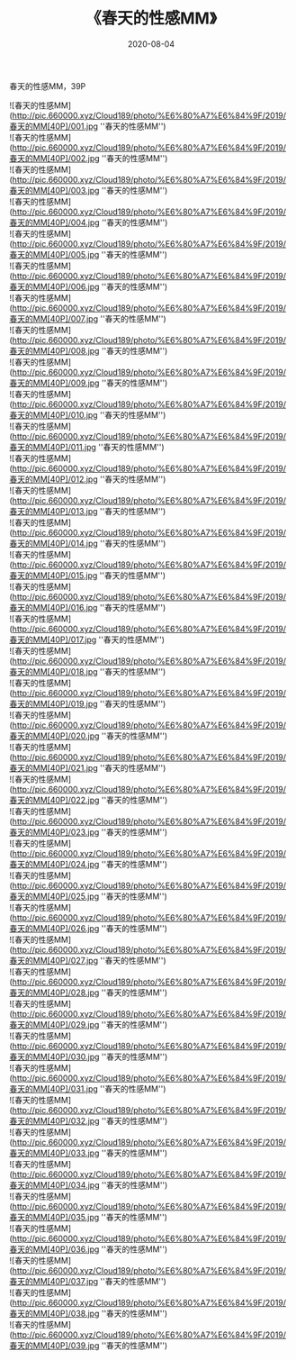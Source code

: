 ﻿---
layout: post
title:  《春天的性感MM》
date:   2020-08-04
img: http://pic.660000.xyz/Cloud189/photo/%E6%80%A7%E6%84%9F/2019/春天的MM[40P]/000.jpg
categories: [美女, 性感, 泳衣]
---

春天的性感MM，39P

![春天的性感MM](http://pic.660000.xyz/Cloud189/photo/%E6%80%A7%E6%84%9F/2019/春天的MM[40P]/001.jpg ''春天的性感MM'') <br>
![春天的性感MM](http://pic.660000.xyz/Cloud189/photo/%E6%80%A7%E6%84%9F/2019/春天的MM[40P]/002.jpg ''春天的性感MM'') <br>
![春天的性感MM](http://pic.660000.xyz/Cloud189/photo/%E6%80%A7%E6%84%9F/2019/春天的MM[40P]/003.jpg ''春天的性感MM'') <br>
![春天的性感MM](http://pic.660000.xyz/Cloud189/photo/%E6%80%A7%E6%84%9F/2019/春天的MM[40P]/004.jpg ''春天的性感MM'') <br>
![春天的性感MM](http://pic.660000.xyz/Cloud189/photo/%E6%80%A7%E6%84%9F/2019/春天的MM[40P]/005.jpg ''春天的性感MM'') <br>
![春天的性感MM](http://pic.660000.xyz/Cloud189/photo/%E6%80%A7%E6%84%9F/2019/春天的MM[40P]/006.jpg ''春天的性感MM'') <br>
![春天的性感MM](http://pic.660000.xyz/Cloud189/photo/%E6%80%A7%E6%84%9F/2019/春天的MM[40P]/007.jpg ''春天的性感MM'') <br>
![春天的性感MM](http://pic.660000.xyz/Cloud189/photo/%E6%80%A7%E6%84%9F/2019/春天的MM[40P]/008.jpg ''春天的性感MM'') <br>
![春天的性感MM](http://pic.660000.xyz/Cloud189/photo/%E6%80%A7%E6%84%9F/2019/春天的MM[40P]/009.jpg ''春天的性感MM'') <br>
![春天的性感MM](http://pic.660000.xyz/Cloud189/photo/%E6%80%A7%E6%84%9F/2019/春天的MM[40P]/010.jpg ''春天的性感MM'') <br>
![春天的性感MM](http://pic.660000.xyz/Cloud189/photo/%E6%80%A7%E6%84%9F/2019/春天的MM[40P]/011.jpg ''春天的性感MM'') <br>
![春天的性感MM](http://pic.660000.xyz/Cloud189/photo/%E6%80%A7%E6%84%9F/2019/春天的MM[40P]/012.jpg ''春天的性感MM'') <br>
![春天的性感MM](http://pic.660000.xyz/Cloud189/photo/%E6%80%A7%E6%84%9F/2019/春天的MM[40P]/013.jpg ''春天的性感MM'') <br>
![春天的性感MM](http://pic.660000.xyz/Cloud189/photo/%E6%80%A7%E6%84%9F/2019/春天的MM[40P]/014.jpg ''春天的性感MM'') <br>
![春天的性感MM](http://pic.660000.xyz/Cloud189/photo/%E6%80%A7%E6%84%9F/2019/春天的MM[40P]/015.jpg ''春天的性感MM'') <br>
![春天的性感MM](http://pic.660000.xyz/Cloud189/photo/%E6%80%A7%E6%84%9F/2019/春天的MM[40P]/016.jpg ''春天的性感MM'') <br>
![春天的性感MM](http://pic.660000.xyz/Cloud189/photo/%E6%80%A7%E6%84%9F/2019/春天的MM[40P]/017.jpg ''春天的性感MM'') <br>
![春天的性感MM](http://pic.660000.xyz/Cloud189/photo/%E6%80%A7%E6%84%9F/2019/春天的MM[40P]/018.jpg ''春天的性感MM'') <br>
![春天的性感MM](http://pic.660000.xyz/Cloud189/photo/%E6%80%A7%E6%84%9F/2019/春天的MM[40P]/019.jpg ''春天的性感MM'') <br>
![春天的性感MM](http://pic.660000.xyz/Cloud189/photo/%E6%80%A7%E6%84%9F/2019/春天的MM[40P]/020.jpg ''春天的性感MM'') <br>
![春天的性感MM](http://pic.660000.xyz/Cloud189/photo/%E6%80%A7%E6%84%9F/2019/春天的MM[40P]/021.jpg ''春天的性感MM'') <br>
![春天的性感MM](http://pic.660000.xyz/Cloud189/photo/%E6%80%A7%E6%84%9F/2019/春天的MM[40P]/022.jpg ''春天的性感MM'') <br>
![春天的性感MM](http://pic.660000.xyz/Cloud189/photo/%E6%80%A7%E6%84%9F/2019/春天的MM[40P]/023.jpg ''春天的性感MM'') <br>
![春天的性感MM](http://pic.660000.xyz/Cloud189/photo/%E6%80%A7%E6%84%9F/2019/春天的MM[40P]/024.jpg ''春天的性感MM'') <br>
![春天的性感MM](http://pic.660000.xyz/Cloud189/photo/%E6%80%A7%E6%84%9F/2019/春天的MM[40P]/025.jpg ''春天的性感MM'') <br>
![春天的性感MM](http://pic.660000.xyz/Cloud189/photo/%E6%80%A7%E6%84%9F/2019/春天的MM[40P]/026.jpg ''春天的性感MM'') <br>
![春天的性感MM](http://pic.660000.xyz/Cloud189/photo/%E6%80%A7%E6%84%9F/2019/春天的MM[40P]/027.jpg ''春天的性感MM'') <br>
![春天的性感MM](http://pic.660000.xyz/Cloud189/photo/%E6%80%A7%E6%84%9F/2019/春天的MM[40P]/028.jpg ''春天的性感MM'') <br>
![春天的性感MM](http://pic.660000.xyz/Cloud189/photo/%E6%80%A7%E6%84%9F/2019/春天的MM[40P]/029.jpg ''春天的性感MM'') <br>
![春天的性感MM](http://pic.660000.xyz/Cloud189/photo/%E6%80%A7%E6%84%9F/2019/春天的MM[40P]/030.jpg ''春天的性感MM'') <br>
![春天的性感MM](http://pic.660000.xyz/Cloud189/photo/%E6%80%A7%E6%84%9F/2019/春天的MM[40P]/031.jpg ''春天的性感MM'') <br>
![春天的性感MM](http://pic.660000.xyz/Cloud189/photo/%E6%80%A7%E6%84%9F/2019/春天的MM[40P]/032.jpg ''春天的性感MM'') <br>
![春天的性感MM](http://pic.660000.xyz/Cloud189/photo/%E6%80%A7%E6%84%9F/2019/春天的MM[40P]/033.jpg ''春天的性感MM'') <br>
![春天的性感MM](http://pic.660000.xyz/Cloud189/photo/%E6%80%A7%E6%84%9F/2019/春天的MM[40P]/034.jpg ''春天的性感MM'') <br>
![春天的性感MM](http://pic.660000.xyz/Cloud189/photo/%E6%80%A7%E6%84%9F/2019/春天的MM[40P]/035.jpg ''春天的性感MM'') <br>
![春天的性感MM](http://pic.660000.xyz/Cloud189/photo/%E6%80%A7%E6%84%9F/2019/春天的MM[40P]/036.jpg ''春天的性感MM'') <br>
![春天的性感MM](http://pic.660000.xyz/Cloud189/photo/%E6%80%A7%E6%84%9F/2019/春天的MM[40P]/037.jpg ''春天的性感MM'') <br>
![春天的性感MM](http://pic.660000.xyz/Cloud189/photo/%E6%80%A7%E6%84%9F/2019/春天的MM[40P]/038.jpg ''春天的性感MM'') <br>
![春天的性感MM](http://pic.660000.xyz/Cloud189/photo/%E6%80%A7%E6%84%9F/2019/春天的MM[40P]/039.jpg ''春天的性感MM'') <br>
